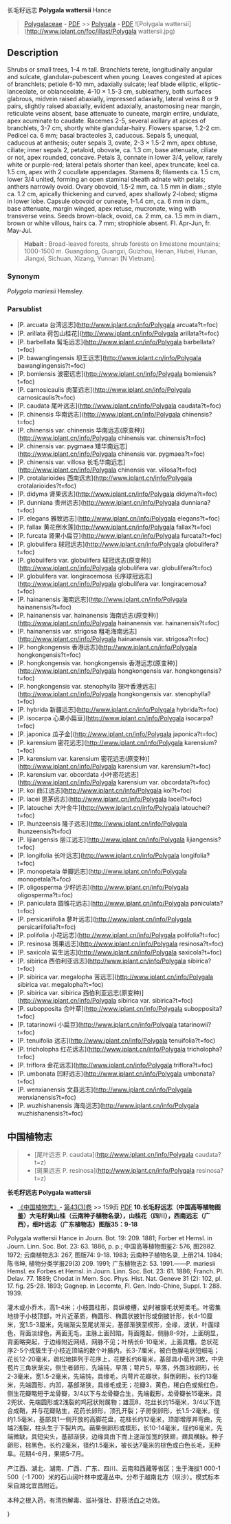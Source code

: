 长毛籽远志 **Polygala wattersii** Hance

> [Polygalaceae](http://www.iplant.cn/info/Polygalaceae?t=foc) - [PDF](http://www.iplant.cn/foc/pdf/Polygalaceae.pdf) >> [Polygala](http://www.iplant.cn/info/Polygala?t=foc) - [PDF](http://www.iplant.cn/foc/pdf/Polygala.pdf)
![Polygala wattersii](http://www.iplant.cn/foc/illast/Polygala wattersii.jpg)

## Description

Shrubs or small trees, 1-4 m tall. Branchlets terete, longitudinally angular and sulcate, glandular-pubescent when young. Leaves congested at apices of branchlets; petiole 6-10 mm, adaxially sulcate; leaf blade elliptic, elliptic-lanceolate, or oblanceolate, 4-10 × 1.5-3 cm, subleathery, both surfaces glabrous, midvein raised abaxially, impressed adaxially, lateral veins 8 or 9 pairs, slightly raised abaxially, evident adaxially, anastomosing near margin, reticulate veins absent, base attenuate to cuneate, margin entire, undulate, apex acuminate to caudate. Racemes 2-5, several axillary at apices of branchlets, 3-7 cm, shortly white glandular-hairy. Flowers sparse, 1.2-2 cm. Pedicel ca. 6 mm; basal bracteoles 3, caducous. Sepals 5, unequal, caducous at anthesis; outer sepals 3, ovate, 2-3 × 1.5-2 mm, apex obtuse, ciliate; inner sepals 2, petaloid, obovate, ca. 1.3 cm, base attenuate, ciliate or not, apex rounded, concave. Petals 3, connate in lower 3/4, yellow, rarely white or purple-red; lateral petals shorter than keel, apex truncate; keel ca. 1.5 cm, apex with 2 cucullate appendages. Stamens 8; filaments ca. 1.5 cm, lower 3/4 united, forming an open staminal sheath adnate with petals; anthers narrowly ovoid. Ovary obovoid, 1.5-2 mm, ca. 1.5 mm in diam.; style ca. 1.2 cm, apically thickening and curved, apex shallowly 2-lobed; stigma in lower lobe. Capsule obovoid or cuneate, 1-1.4 cm, ca. 6 mm in diam., base attenuate, margin winged, apex retuse, mucronate, wing with transverse veins. Seeds brown-black, ovoid, ca. 2 mm, ca. 1.5 mm in diam., brown or white villous, hairs ca. 7 mm; strophiole absent. Fl. Apr-Jun, fr. May-Jul.


> **Habait** : 
> Broad-leaved forests, shrub forests on limestone mountains; 1000-1500 m. Guangdong, Guangxi, Guizhou, Henan, Hubei, Hunan, Jiangxi, Sichuan, Xizang, Yunnan [N Vietnam].

### Synonym
*Polygala mariesii* Hemsley.


### Parsublist

* [P.  arcuata  台湾远志](http://www.iplant.cn/info/Polygala arcuata?t=foc)
* [P.  arillata  荷包山桂花](http://www.iplant.cn/info/Polygala arillata?t=foc)
* [P.  barbellata  髯毛远志](http://www.iplant.cn/info/Polygala barbellata?t=foc)
* [P.  bawanglingensis  坝王远志](http://www.iplant.cn/info/Polygala bawanglingensis?t=foc)
* [P.  bomiensis  波密远志](http://www.iplant.cn/info/Polygala bomiensis?t=foc)
* [P.  carnosicaulis  肉茎远志](http://www.iplant.cn/info/Polygala carnosicaulis?t=foc)
* [P.  caudata  尾叶远志](http://www.iplant.cn/info/Polygala caudata?t=foc)
* [P.  chinensis  华南远志](http://www.iplant.cn/info/Polygala chinensis?t=foc)
* [P.  chinensis var. chinensis  华南远志(原变种)](http://www.iplant.cn/info/Polygala chinensis var. chinensis?t=foc)
* [P.  chinensis var. pygmaea  矮华南远志](http://www.iplant.cn/info/Polygala chinensis var. pygmaea?t=foc)
* [P.  chinensis var. villosa  长毛华南远志](http://www.iplant.cn/info/Polygala chinensis var. villosa?t=foc)
* [P.  crotalarioides  西南远志](http://www.iplant.cn/info/Polygala crotalarioides?t=foc)
* [P.  didyma  肾果远志](http://www.iplant.cn/info/Polygala didyma?t=foc)
* [P.  dunniana  贵州远志](http://www.iplant.cn/info/Polygala dunniana?t=foc)
* [P.  elegans  雅致远志](http://www.iplant.cn/info/Polygala elegans?t=foc)
* [P.  fallax  黄花倒水莲](http://www.iplant.cn/info/Polygala fallax?t=foc)
* [P.  furcata  肾果小扁豆](http://www.iplant.cn/info/Polygala furcata?t=foc)
* [P.  globulifera  球冠远志](http://www.iplant.cn/info/Polygala globulifera?t=foc)
* [P.  globulifera var. globulifera  球冠远志(原变种)](http://www.iplant.cn/info/Polygala globulifera var. globulifera?t=foc)
* [P.  globulifera var. longiracemosa  长序球冠远志](http://www.iplant.cn/info/Polygala globulifera var. longiracemosa?t=foc)
* [P.  hainanensis  海南远志](http://www.iplant.cn/info/Polygala hainanensis?t=foc)
* [P.  hainanensis var. hainanensis  海南远志(原变种)](http://www.iplant.cn/info/Polygala hainanensis var. hainanensis?t=foc)
* [P.  hainanensis var. strigosa  粗毛海南远志](http://www.iplant.cn/info/Polygala hainanensis var. strigosa?t=foc)
* [P.  hongkongensis  香港远志](http://www.iplant.cn/info/Polygala hongkongensis?t=foc)
* [P.  hongkongensis var. hongkongensis  香港远志(原变种)](http://www.iplant.cn/info/Polygala hongkongensis var. hongkongensis?t=foc)
* [P.  hongkongensis var. stenophylla  狭叶香港远志](http://www.iplant.cn/info/Polygala hongkongensis var. stenophylla?t=foc)
* [P.  hybrida  新疆远志](http://www.iplant.cn/info/Polygala hybrida?t=foc)
* [P.  isocarpa  心果小扁豆](http://www.iplant.cn/info/Polygala isocarpa?t=foc)
* [P.  japonica  瓜子金](http://www.iplant.cn/info/Polygala japonica?t=foc)
* [P.  karensium  密花远志](http://www.iplant.cn/info/Polygala karensium?t=foc)
* [P.  karensium var. karensium  密花远志(原变种)](http://www.iplant.cn/info/Polygala karensium var. karensium?t=foc)
* [P.  karensium var. obcordata  小叶密花远志](http://www.iplant.cn/info/Polygala karensium var. obcordata?t=foc)
* [P.  koi  曲江远志](http://www.iplant.cn/info/Polygala koi?t=foc)
* [P.  lacei  思茅远志](http://www.iplant.cn/info/Polygala lacei?t=foc)
* [P.  latouchei  大叶金牛](http://www.iplant.cn/info/Polygala latouchei?t=foc)
* [P.  lhunzeensis  隆子远志](http://www.iplant.cn/info/Polygala lhunzeensis?t=foc)
* [P.  lijiangensis  丽江远志](http://www.iplant.cn/info/Polygala lijiangensis?t=foc)
* [P.  longifolia  长叶远志](http://www.iplant.cn/info/Polygala longifolia?t=foc)
* [P.  monopetala  单瓣远志](http://www.iplant.cn/info/Polygala monopetala?t=foc)
* [P.  oligosperma  少籽远志](http://www.iplant.cn/info/Polygala oligosperma?t=foc)
* [P.  paniculata  圆锥花远志](http://www.iplant.cn/info/Polygala paniculata?t=foc)
* [P.  persicariifolia  蓼叶远志](http://www.iplant.cn/info/Polygala persicariifolia?t=foc)
* [P.  polifolia  小花远志](http://www.iplant.cn/info/Polygala polifolia?t=foc)
* [P.  resinosa  斑果远志](http://www.iplant.cn/info/Polygala resinosa?t=foc)
* [P.  saxicola  岩生远志](http://www.iplant.cn/info/Polygala saxicola?t=foc)
* [P.  sibirica  西伯利亚远志](http://www.iplant.cn/info/Polygala sibirica?t=foc)
* [P.  sibirica var. megalopha  苦远志](http://www.iplant.cn/info/Polygala sibirica var. megalopha?t=foc)
* [P.  sibirica var. sibirica  西伯利亚远志(原变种)](http://www.iplant.cn/info/Polygala sibirica var. sibirica?t=foc)
* [P.  subopposita  合叶草](http://www.iplant.cn/info/Polygala subopposita?t=foc)
* [P.  tatarinowii  小扁豆](http://www.iplant.cn/info/Polygala tatarinowii?t=foc)
* [P.  tenuifolia  远志](http://www.iplant.cn/info/Polygala tenuifolia?t=foc)
* [P.  tricholopha  红花远志](http://www.iplant.cn/info/Polygala tricholopha?t=foc)
* [P.  triflora  金花远志](http://www.iplant.cn/info/Polygala triflora?t=foc)
* [P.  umbonata  凹籽远志](http://www.iplant.cn/info/Polygala umbonata?t=foc)
* [P.  wenxianensis  文县远志](http://www.iplant.cn/info/Polygala wenxianensis?t=foc)
* [P.  wuzhishanensis  海岛远志](http://www.iplant.cn/info/Polygala wuzhishanensis?t=foc)


## 中国植物志

> * [尾叶远志  P.  caudata](http://www.iplant.cn/info/Polygala caudata?t=z)
> * [斑果远志  P.  resinosa](http://www.iplant.cn/info/Polygala resinosa?t=z)

**长毛籽远志 Polygala wattersii**

* [《中国植物志》](http://www.iplant.cn/frps)- [第43(3)卷](http://www.iplant.cn/frps/vol/43(3)) >> 159页 [PDF](http://www.iplant.cn/frps/pdf/43(3)/159.PDF)
**10.长毛籽远志（中国高等植物图鉴）大毛籽黄山桂（云南种子植物名录），山桂花（四川），西南远志（广西），细叶远志（广东植物志）图版35：9-18**

Polygala wattersii Hance in Journ. Bot. 19: 209. 1881; Forber et Hemsl. in Journ. Linn. Soc. Bot. 23: 63. 1886, p. p.; 中国高等植物图鉴2: 576, 图2882. 1972; 云南植物志3: 267, 图版74: 9-18. 1983; 云南种子植物名录, 上册214. 1984; 陈书坤, 植物分类学报29(3) 209. 1991; 广东植物志2: 53. 1991.——P. mariesii Hemsl. ex Forbes et Hemsl. in Journ. Linn. Soc. Bot. 23: 61. 1886; Franch. Pl. Delav. 77. 1889; Chodat in Mem. Soc. Phys. Hist. Nat. Geneve 31 (2): 102, pl. 17. fig. 25-28. 1893; Gagnep. in Lecomte, Fl. Gen. Indo-Chine, Suppl. 1: 288. 1939.

灌木或小乔木，高1-4米；小枝圆柱形，具纵棱槽，幼时被腺毛状短柔毛。叶密集地排于小枝顶部，叶片近革质，椭圆形、椭圆状披针形或倒披针形，长4-10厘米，宽1.5-3厘米，先端渐尖至尾状渐尖，基部渐狭至楔形，全缘，波状，叶面绿色，背面淡绿色，两面无毛，主脉上面凹陷，背面隆起，侧脉8-9对，上面明显，背面略突起，于边缘附近网结，网脉不见；叶柄长6-10毫米，上面具槽。总状花序2-5个成簇生于小枝近顶端的数个叶腋内，长3-7厘米，被白色腺毛状短细毛；花长12-20毫米，疏松地排列于花序上，花梗长约6毫米，基部具小苞片3枚，中央苞片三角状渐尖，侧生者卵形，先端钝，早落；萼片5，早落，外面3枚卵形，长2-3毫米，宽1.5-2毫米，先端钝，具缘毛，内萼片花瓣状，斜倒卵形，长约13毫米，先端圆形，内凹，基部渐狭，具缘毛或无；花瓣3，黄色，稀白色或紫红色，侧生花瓣略短于龙骨瓣，3/4以下与龙骨瓣合生，先端截形，龙骨瓣长15毫米，具2兜状、先端圆形或2浅裂的鸡冠状附属物；雄蕊8，花丝长约15毫米，3/4以下连合成鞘，并与花瓣贴生，花药长卵形，顶孔开裂；子房倒卵形，长1.5-2毫米，径约1.5毫米，基部具1一侧开放的高脚花盘，花柱长约12毫米，顶部增厚并弯曲，先端2浅裂，柱头生于下裂片内。蒴果倒卵形或楔形，长10-14毫米，径约6毫米，先端微缺，具短尖头，基部渐狭，边缘具由下而上逐渐加宽的狭翅，翅具横脉。种子卵形，棕黑色，长约2毫米，径约1.5毫米，被长达7毫米的棕色或白色长毛，无种阜。花期4-6月，果期5-7月。

产江西、湖北、湖南、广西、广东、四川、云南和西藏等省区；生于海拔1 000-1 500（-1 700）米的石山阔叶林中或灌丛中。分布于越南北方（坝沙）。模式标本采自湖北宜昌附近。

本种之根入药，有清热解毒、滋补强壮、舒筋活血之功效。

}
